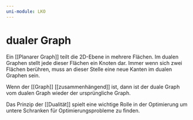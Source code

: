 ```yaml
---
uni-module: LKO
---
```


# dualer Graph

Ein [[Planarer Graph]] teilt die 2D-Ebene in mehrere Flächen.
Im dualen Graphen stellt jede dieser Flächen ein Knoten dar. Immer wenn sich zwei Flächen berühren, muss an dieser Stelle eine neue Kanten im dualen Graphen sein.

Wenn der [[Graph]] [[zusammenhängend]] ist, dann ist der duale Graph vom dualen Graph wieder der ursprüngliche Graph.

Das Prinzip der [[Dualität]] spielt eine wichtige Rolle in der Optimierung um untere Schranken für Optimierungsprobleme zu finden.
